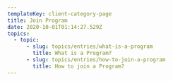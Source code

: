 ```yaml
---
templateKey: client-category-page
title: Join Program
date: 2020-10-01T01:14:27.529Z
topics:
  - topic:
      - slug: topics/entries/what-is-a-program
        title: What is a Program?
      - slug: topics/entries/how-to-join-a-program
        title: How to join a Program?
---
```


